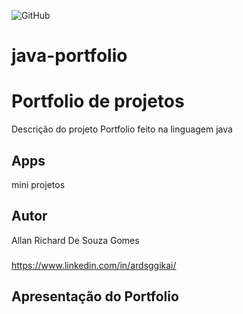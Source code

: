 ![GitHub](https://img.shields.io/github/license/ardsggikai/java-portfolio?style=plastic)
# java-portfolio

# Portfolio de projetos

Descrição do projeto
Portfolio feito na linguagem java

## Apps
mini projetos

## Autor
Allan Richard De Souza Gomes
###
https://www.linkedin.com/in/ardsggikai/

## Apresentação do Portfolio

